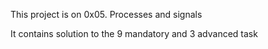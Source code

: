 This project is on 0x05. Processes and signals

It contains solution to the 9 mandatory and 3 advanced task
